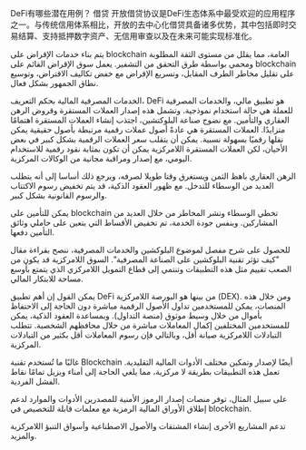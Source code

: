 DeFi有哪些潜在用例？
借贷
开放借贷协议是DeFi生态体系中最受欢迎的应用程序之一。与传统信用体系相比，开放的去中心化借贷具备诸多优势，其中包括即时交易结算、支持抵押数字资产、无信用审查以及在未来可能实现标准化。

يتم بناء خدمات الإقراض على blockchain العامة، مما يقلل من مستوى الثقة المطلوبة ومحمي بواسطة طرق التحقق من التشفير. يعمل سوق الإقراض القائم على blockchain على تقليل مخاطر الطرف المقابل، وتسريع الإقراض مع خفض تكاليف الاقتراض، وتوسيع نطاق الجمهور بشكل فعال.

الخدمات المصرفية المالية
بحكم التعريف، DeFi هو تطبيق مالي، والخدمات المصرفية للعملة هي حالة استخدام نموذجية. وتشمل هذه إصدار العملات المستقرة وقروض الرهن العقاري والتأمين.
مع نضوج صناعة البلوكتشين، اجتذب إنشاء العملات المستقرة اهتمامًا متزايدًا. العملات المستقرة هي عادةً أصول عملات رقمية مرتبطة بأصول حقيقية يمكن نقلها رقميًا بسهولة نسبية. يمكن أن يتقلب سعر العملات الرقمية بشكل كبير في بعض الأحيان، لكن العملات المستقرة اللامركزية يمكن أن تكون بمثابة نقود رقمية للاستخدام اليومي، مع إصدار ومراقبة مجانية من الوكالات المركزية.

الرهن العقاري باهظ الثمن ويستغرق وقتا طويلا لصرفه، ويرجع ذلك أساسا إلى أنه يتطلب العديد من الوسطاء للتدخل. مع ظهور العقود الذكية، قد يتم تخفيض رسوم الاكتتاب والرسوم القانونية بشكل كبير.

يمكن للتأمين على blockchain تخطي الوسطاء ونشر المخاطر من خلال العديد من المشاركين. وبنفس جودة الخدمة، تم تخفيض الأقساط التي يتعين على حاملي وثائق التأمين دفعها.

للحصول على شرح مفصل لموضوع البلوكشين والخدمات المصرفية، ننصح بقراءة مقال "كيف تؤثر تقنية البلوكشين على الصناعة المصرفية".
السوق اللامركزية
قد يكون من الصعب تقييم مثل هذه التطبيقات وتنتمي إلى قطاع التمويل اللامركزي الذي يتمتع بأوسع مساحة للابتكار المالي.

يمكن القول إن أهم تطبيق DeFi من بينها هو البورصة اللامركزية (DEX). ومن خلال هذه المنصات، يمكن للمستخدمين تداول الأصول الرقمية مباشرة دون الحاجة إلى الاحتفاظ بأموال من خلال وسيط موثوق (منصة التداول). وبمساعدة العقود الذكية، يمكن للمستخدمين المختلفين إكمال المعاملات مباشرة من خلال محافظهم الشخصية.
تتطلب التبادلات اللامركزية صيانة أقل، وبالتالي فإن رسوم المعاملات أقل بكثير من التبادلات المركزية.

غالبًا ما تُستخدم تقنية Blockchain أيضًا لإصدار وتمكين مختلف الأدوات المالية التقليدية. تعمل هذه التطبيقات بطريقة لا مركزية، مما يلغي الحاجة إلى أمناء ويزيل تمامًا نقاط الفشل الفردية.

على سبيل المثال، توفر منصات إصدار الرموز الأمنية للمصدرين الأدوات والموارد لدعم إطلاق الأوراق المالية الرمزية مع معلمات قابلة للتخصيص في blockchain.

تدعم المشاريع الأخرى إنشاء المشتقات والأصول الاصطناعية وأسواق التنبؤ اللامركزية والمزيد.
